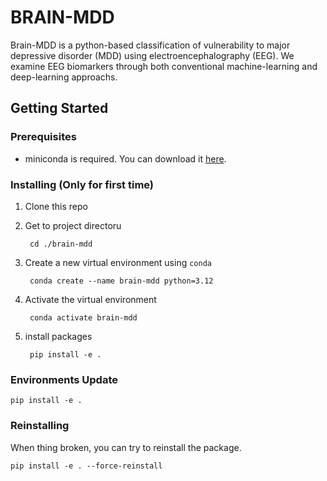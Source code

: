 # BRAIN-MDD
 Brain-MDD is a python-based classification of vulnerability to major depressive disorder (MDD) using electroencephalography (EEG). We examine EEG biomarkers through both 
 conventional machine-learning and deep-learning approachs. 

## Getting Started

### Prerequisites
- miniconda is required. You can download it [here](https://docs.conda.io/en/latest/miniconda.html).

### Installing (Only for first time)
1. Clone this repo

2. Get to project directoru

        cd ./brain-mdd

3. Create a new virtual environment using `conda`

        conda create --name brain-mdd python=3.12

4. Activate the virtual environment

        conda activate brain-mdd

5. install packages

        pip install -e .

### Environments Update

    pip install -e .

### Reinstalling

When thing broken, you can try to reinstall the package. 

    pip install -e . --force-reinstall
